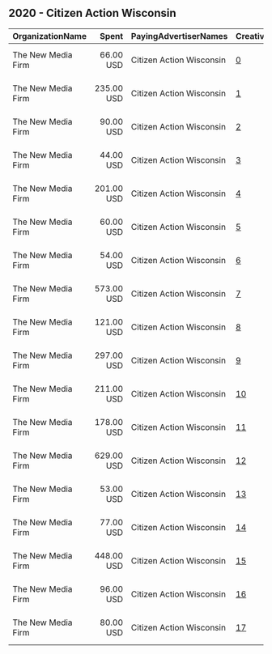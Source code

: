 ## 2020 - Citizen Action Wisconsin 
|OrganizationName|Spent|PayingAdvertiserNames|CreativeUrls|Impressions|Genders|AgeBrackets|CountryCodes|BillingAddresses|CandidateBallotInformation|
|:---|---:|:---|:---|---:|:---|:---|:---|:---|:---|
|The New Media Firm|66.00 USD|Citizen Action Wisconsin|[0](https://www.snap.com/political-ads/asset/3ab1186fa50f9c065bedfabad45df7c2aa0b65ce81b1de5b91c1e343b813dfb6?mediaType=mp4)|9,225||18+|united states|"1730 Rhode Island Ave, NW Ste 213,Washington,20036,US"|Citizen Action Wisconsin|
|The New Media Firm|235.00 USD|Citizen Action Wisconsin|[1](https://www.snap.com/political-ads/asset/27c44c68449dc384c70ee1d79f0351753ec227cc0dd9c66a473895ce1547bfc0?mediaType=mp4)|57,175||18+|united states|"1730 Rhode Island Ave, NW Ste 213,Washington,20036,US"|Citizen Action Wisconsin|
|The New Media Firm|90.00 USD|Citizen Action Wisconsin|[2](https://www.snap.com/political-ads/asset/3ab1186fa50f9c065bedfabad45df7c2aa0b65ce81b1de5b91c1e343b813dfb6?mediaType=mp4)|12,417||18+|united states|"1730 Rhode Island Ave, NW Ste 213,Washington,20036,US"|Citizen Action Wisconsin|
|The New Media Firm|44.00 USD|Citizen Action Wisconsin|[3](https://www.snap.com/political-ads/asset/3ab1186fa50f9c065bedfabad45df7c2aa0b65ce81b1de5b91c1e343b813dfb6?mediaType=mp4)|4,873||18+|united states|"1730 Rhode Island Ave, NW Ste 213,Washington,20036,US"|Citizen Action Wisconsin|
|The New Media Firm|201.00 USD|Citizen Action Wisconsin|[4](https://www.snap.com/political-ads/asset/3ab1186fa50f9c065bedfabad45df7c2aa0b65ce81b1de5b91c1e343b813dfb6?mediaType=mp4)|29,265||18+|united states|"1730 Rhode Island Ave, NW Ste 213,Washington,20036,US"|Citizen Action Wisconsin|
|The New Media Firm|60.00 USD|Citizen Action Wisconsin|[5](https://www.snap.com/political-ads/asset/a58583da8d753e7dee33f1fa01ef427823dc6b7a66816f87e272d9227a3e9f54?mediaType=mp4)|8,885||18+|united states|"1730 Rhode Island Ave, NW Ste 213,Washington,20036,US"|Citizen Action Wisconsin|
|The New Media Firm|54.00 USD|Citizen Action Wisconsin|[6](https://www.snap.com/political-ads/asset/a58583da8d753e7dee33f1fa01ef427823dc6b7a66816f87e272d9227a3e9f54?mediaType=mp4)|7,540||18+|united states|"1730 Rhode Island Ave, NW Ste 213,Washington,20036,US"|Citizen Action Wisconsin|
|The New Media Firm|573.00 USD|Citizen Action Wisconsin|[7](https://www.snap.com/political-ads/asset/27c44c68449dc384c70ee1d79f0351753ec227cc0dd9c66a473895ce1547bfc0?mediaType=mp4)|133,662||18+|united states|"1730 Rhode Island Ave, NW Ste 213,Washington,20036,US"|Citizen Action Wisconsin|
|The New Media Firm|121.00 USD|Citizen Action Wisconsin|[8](https://www.snap.com/political-ads/asset/a58583da8d753e7dee33f1fa01ef427823dc6b7a66816f87e272d9227a3e9f54?mediaType=mp4)|18,130||18+|united states|"1730 Rhode Island Ave, NW Ste 213,Washington,20036,US"|Citizen Action Wisconsin|
|The New Media Firm|297.00 USD|Citizen Action Wisconsin|[9](https://www.snap.com/political-ads/asset/27c44c68449dc384c70ee1d79f0351753ec227cc0dd9c66a473895ce1547bfc0?mediaType=mp4)|54,663||18+|united states|"1730 Rhode Island Ave, NW Ste 213,Washington,20036,US"|Citizen Action Wisconsin|
|The New Media Firm|211.00 USD|Citizen Action Wisconsin|[10](https://www.snap.com/political-ads/asset/3ab1186fa50f9c065bedfabad45df7c2aa0b65ce81b1de5b91c1e343b813dfb6?mediaType=mp4)|31,433||18+|united states|"1730 Rhode Island Ave, NW Ste 213,Washington,20036,US"|Citizen Action Wisconsin|
|The New Media Firm|178.00 USD|Citizen Action Wisconsin|[11](https://www.snap.com/political-ads/asset/27c44c68449dc384c70ee1d79f0351753ec227cc0dd9c66a473895ce1547bfc0?mediaType=mp4)|28,742||18+|united states|"1730 Rhode Island Ave, NW Ste 213,Washington,20036,US"|Citizen Action Wisconsin|
|The New Media Firm|629.00 USD|Citizen Action Wisconsin|[12](https://www.snap.com/political-ads/asset/27c44c68449dc384c70ee1d79f0351753ec227cc0dd9c66a473895ce1547bfc0?mediaType=mp4)|166,142||18+|united states|"1730 Rhode Island Ave, NW Ste 213,Washington,20036,US"|Citizen Action Wisconsin|
|The New Media Firm|53.00 USD|Citizen Action Wisconsin|[13](https://www.snap.com/political-ads/asset/a58583da8d753e7dee33f1fa01ef427823dc6b7a66816f87e272d9227a3e9f54?mediaType=mp4)|5,678||18+|united states|"1730 Rhode Island Ave, NW Ste 213,Washington,20036,US"|Citizen Action Wisconsin|
|The New Media Firm|77.00 USD|Citizen Action Wisconsin|[14](https://www.snap.com/political-ads/asset/a58583da8d753e7dee33f1fa01ef427823dc6b7a66816f87e272d9227a3e9f54?mediaType=mp4)|10,846||18+|united states|"1730 Rhode Island Ave, NW Ste 213,Washington,20036,US"|Citizen Action Wisconsin|
|The New Media Firm|448.00 USD|Citizen Action Wisconsin|[15](https://www.snap.com/political-ads/asset/27c44c68449dc384c70ee1d79f0351753ec227cc0dd9c66a473895ce1547bfc0?mediaType=mp4)|86,189||18+|united states|"1730 Rhode Island Ave, NW Ste 213,Washington,20036,US"|Citizen Action Wisconsin|
|The New Media Firm|96.00 USD|Citizen Action Wisconsin|[16](https://www.snap.com/political-ads/asset/a58583da8d753e7dee33f1fa01ef427823dc6b7a66816f87e272d9227a3e9f54?mediaType=mp4)|12,104||18+|united states|"1730 Rhode Island Ave, NW Ste 213,Washington,20036,US"|Citizen Action Wisconsin|
|The New Media Firm|80.00 USD|Citizen Action Wisconsin|[17](https://www.snap.com/political-ads/asset/3ab1186fa50f9c065bedfabad45df7c2aa0b65ce81b1de5b91c1e343b813dfb6?mediaType=mp4)|11,369||18+|united states|"1730 Rhode Island Ave, NW Ste 213,Washington,20036,US"|Citizen Action Wisconsin|
